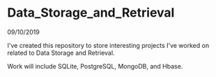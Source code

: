 # Data_Storage_and_Retrieval


09/10/2019

I've created this repository to store interesting projects I've worked on related to Data Storage and Retrieval.

Work will include SQLite, PostgreSQL, MongoDB, and Hbase.

